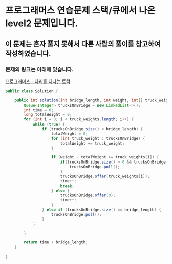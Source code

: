 # 프로그래머스 연습문제 스택/큐에서 나온 level2 문제입니다.
## 이 문제는 혼자 풀지 못해서 다른 사람의 풀이를 참고하여 작성하였습니다.
### 문제의 링크는 아래에 있습니다.
<a href="https://school.programmers.co.kr/learn/courses/30/lessons/42583" target="_blank">프로그래머스 - 다리를 지나는 트럭</a>

```java
public class Solution {

    public int solution(int bridge_length, int weight, int[] truck_weights) {
        Queue<Integer> trucksOnBridge = new LinkedList<>();
        int time = 0;
        long totalWeight = 0;
        for (int i = 0; i < truck_weights.length; i++) {
            while (true) {
                if (trucksOnBridge.size() < bridge_length) {
                    totalWeight = 0;
                    for (int truck_weight : trucksOnBridge) {
                        totalWeight += truck_weight;
                    }

                    if (weight - totalWeight >= truck_weights[i]) {
                        if(trucksOnBridge.size() > 0 && trucksOnBridge.peek() == 0) {
                            trucksOnBridge.poll();
                        }
                        trucksOnBridge.offer(truck_weights[i]);
                        time++;
                        break;
                    } else {
                        trucksOnBridge.offer(0);
                        time++;
                    }
                } else if (trucksOnBridge.size() == bridge_length) {
                    trucksOnBridge.poll();
                }
            }

        }

        return time + bridge_length;
    }
    
}
```
